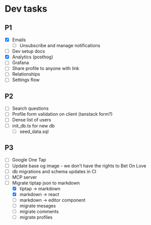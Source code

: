 # Dev tasks

## P1

- [x] Emails
  - [ ] Unsubscribe and manage notifications
- [ ] Dev setup docs
- [x] Analytics (posthog)
- [ ] Grafana
- [ ] Share profile to anyone with link
- [ ] Relationships
- [ ] Settings flow

## P2

- [ ] Search questions
- [ ] Profile form validation on client (tanstack form?)
- [ ] Dense list of users
- [ ] init_db.ts for new db
  - [ ] seed_data.sql

## P3

- [ ] Google One Tap
- [ ] Update base og image - we don't have the rights to Bet On Love
- [ ] db migrations and schema updates in CI
- [ ] MCP server
- [ ] Migrate tiptap json to markdown
  - [x] tiptap -> markdown
  - [x] markdown -> react
  - [ ] markdown -> editor component
  - [ ] migrate mesages
  - [ ] migrate comments
  - [ ] migrate profiles
